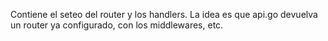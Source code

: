 Contiene el seteo del router y los handlers.
La idea es que api.go devuelva un router ya configurado, con los middlewares, etc.